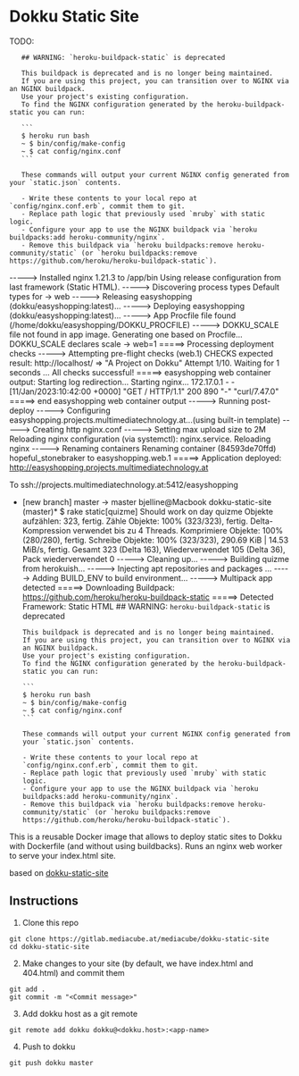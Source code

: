 # Dokku Static Site

TODO:

       ## WARNING: `heroku-buildpack-static` is deprecated

       This buildpack is deprecated and is no longer being maintained.
       If you are using this project, you can transition over to NGINX via an NGINX buildpack.
       Use your project's existing configuration.
       To find the NGINX configuration generated by the heroku-buildpack-static you can run:

       ```
       $ heroku run bash
       ~ $ bin/config/make-config
       ~ $ cat config/nginx.conf
       ```

       These commands will output your current NGINX config generated from your `static.json` contents.

       - Write these contents to your local repo at `config/nginx.conf.erb`, commit them to git.
       - Replace path logic that previously used `mruby` with static logic.
       - Configure your app to use the NGINX buildpack via `heroku buildpacks:add heroku-community/nginx`.
       - Remove this buildpack via `heroku buildpacks:remove heroku-community/static` (or `heroku buildpacks:remove https://github.com/heroku/heroku-buildpack-static`).

-----> Installed nginx 1.21.3 to /app/bin
       Using release configuration from last framework (Static HTML).
-----> Discovering process types
       Default types for  -> web
-----> Releasing easyshopping (dokku/easyshopping:latest)...
-----> Deploying easyshopping (dokku/easyshopping:latest)...
-----> App Procfile file found (/home/dokku/easyshopping/DOKKU_PROCFILE)
-----> DOKKU_SCALE file not found in app image. Generating one based on Procfile...
       DOKKU_SCALE declares scale -> web=1
=====> Processing deployment checks
-----> Attempting pre-flight checks (web.1)
       CHECKS expected result:
       http://localhost/ => "A Project on Dokku"
       Attempt 1/10. Waiting for 1 seconds ...
       All checks successful!
=====> easyshopping web container output:
       Starting log redirection...
       Starting nginx...
       172.17.0.1 - - [11/Jan/2023:10:42:00 +0000] "GET / HTTP/1.1" 200 890 "-" "curl/7.47.0"
=====> end easyshopping web container output
-----> Running post-deploy
-----> Configuring easyshopping.projects.multimediatechnology.at...(using built-in template)
-----> Creating http nginx.conf
-----> Setting max upload size to 2M
Reloading nginx configuration (via systemctl): nginx.service.
       Reloading nginx
-----> Renaming containers
       Renaming container (84593de70ffd) hopeful_stonebraker to easyshopping.web.1
=====> Application deployed:
       http://easyshopping.projects.multimediatechnology.at

To ssh://projects.multimediatechnology.at:5412/easyshopping
 * [new branch]      master -> master
bjelline@Macbook dokku-static-site (master)*
$ rake static[quizme]
Should work on day quizme
Objekte aufzählen: 323, fertig.
Zähle Objekte: 100% (323/323), fertig.
Delta-Kompression verwendet bis zu 4 Threads.
Komprimiere Objekte: 100% (280/280), fertig.
Schreibe Objekte: 100% (323/323), 290.69 KiB | 14.53 MiB/s, fertig.
Gesamt 323 (Delta 163), Wiederverwendet 105 (Delta 36), Pack wiederverwendet 0
-----> Cleaning up...
-----> Building quizme from herokuish...
-----> Injecting apt repositories and packages ...
-----> Adding BUILD_ENV to build environment...
-----> Multipack app detected
=====> Downloading Buildpack: https://github.com/heroku/heroku-buildpack-static
=====> Detected Framework: Static HTML
       ## WARNING: `heroku-buildpack-static` is deprecated

       This buildpack is deprecated and is no longer being maintained.
       If you are using this project, you can transition over to NGINX via an NGINX buildpack.
       Use your project's existing configuration.
       To find the NGINX configuration generated by the heroku-buildpack-static you can run:

       ```
       $ heroku run bash
       ~ $ bin/config/make-config
       ~ $ cat config/nginx.conf
       ```

       These commands will output your current NGINX config generated from your `static.json` contents.

       - Write these contents to your local repo at `config/nginx.conf.erb`, commit them to git.
       - Replace path logic that previously used `mruby` with static logic.
       - Configure your app to use the NGINX buildpack via `heroku buildpacks:add heroku-community/nginx`.
       - Remove this buildpack via `heroku buildpacks:remove heroku-community/static` (or `heroku buildpacks:remove https://github.com/heroku/heroku-buildpack-static`).



This is a reusable Docker image that allows to deploy static sites to Dokku with Dockerfile (and without using buildbacks). Runs an nginx web worker to serve your index.html site.

based on [dokku-static-site](https://github.com/shrmnk/dokku-static-site)

## Instructions

1. Clone this repo

```
git clone https://gitlab.mediacube.at/mediacube/dokku-static-site
cd dokku-static-site
```

2. Make changes to your site (by default, we have index.html and 404.html) and commit them

```
git add .
git commit -m "<Commit message>"
```

3. Add dokku host as a git remote

```
git remote add dokku dokku@<dokku.host>:<app-name>
```

4. Push to dokku

```
git push dokku master
```

